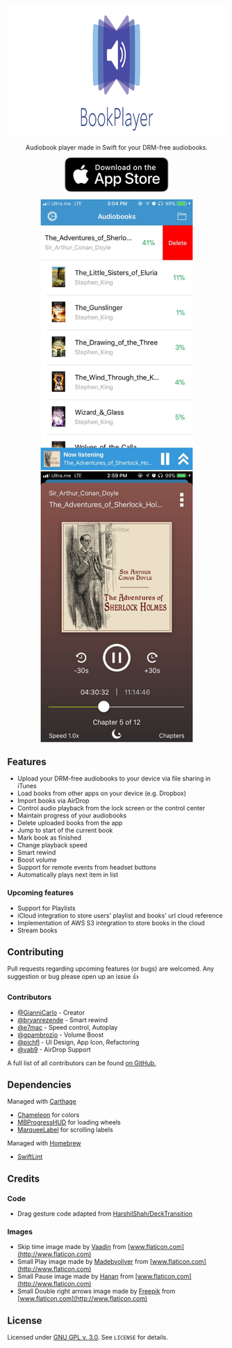 <img src="./.github/readme-header.png" alt="BookPlayer" width="888" height="300">
<p align="center">Audiobook player made in Swift for your DRM-free audiobooks.</p>
<p align="center">
    <a href="https://itunes.apple.com/us/app/bookplayer-audio-book-player/id1138219998?ls=1&amp;mt=8">
        <img src="./.github/app-store-badge.svg" alt="Download on the App Store">
    </a>
</p>
<p align="center">
    <img src="./.github/list_screenshot.png" width="350" />
    <img src="./.github/player_screenshot.png" width="350" />
</p>

## Features

- Upload your DRM-free audiobooks to your device via file sharing in iTunes
- Load books from other apps on your device (e.g. Dropbox)
- Import books via AirDrop
- Control audio playback from the lock screen or the control center
- Maintain progress of your audiobooks
- Delete uploaded books from the app
- Jump to start of the current book
- Mark book as finished
- Change playback speed
- Smart rewind
- Boost volume
- Support for remote events from headset buttons
- Automatically plays next item in list

### Upcoming features

- Support for Playlists
- iCloud integration to store users' playlist and books' url cloud reference
- Implementation of AWS S3 integration to store books in the cloud
- Stream books

## Contributing

Pull requests regarding upcoming features (or bugs) are welcomed. Any suggestion or bug please open up an issue 👍

### Contributors

- [@GianniCarlo](https://github.com/GianniCarlo) - Creator
- [@bryanrezende](https://github.com/bryanrezende) - Smart rewind
- [@e7mac](https://github.com/e7mac) - Speed control, Autoplay
- [@gpambrozio](https://github.com/gpambrozio) - Volume Boost
- [@pichfl](https://github.com/pichfl) - UI Design, App Icon, Refactoring
- [@vab9](https://github.com/vab9) - AirDrop Support

A full list of all contributors can be found [on GitHub.](https://github.com/GianniCarlo/Audiobook-Player/graphs/contributors)

## Dependencies

Managed with [Carthage](https://github.com/Carthage/Carthage)

- [Chameleon](https://github.com/ViccAlexander/Chameleon) for colors
- [MBProgressHUD](https://github.com/jdg/MBProgressHUD) for loading wheels
- [MarqueeLabel](https://github.com/cbpowell/MarqueeLabel) for scrolling labels

Managed with [Homebrew](https://brew.sh)

- [SwiftLint](https://github.com/realm/SwiftLint)

## Credits

### Code

- Drag gesture code adapted from [HarshilShah/DeckTransition](https://github.com/HarshilShah/DeckTransition)

### Images

- Skip time image made by [Vaadin](http://www.flaticon.com/authors/vaadin) from [www.flaticon.com](http://www.flaticon.com)
- Small Play image made by [Madebyoliver](http://www.flaticon.com/authors/madebyoliver) from [www.flaticon.com](http://www.flaticon.com)
- Small Pause image made by [Hanan](http://www.flaticon.com/authors/hanan) from [www.flaticon.com](http://www.flaticon.com)
- Small Double right arrows image made by [Freepik](http://www.flaticon.com/authors/freepik) from [www.flaticon.com](http://www.flaticon.com)

## License

Licensed under [GNU GPL v. 3.0](https://opensource.org/licenses/GPL-3.0). See `LICENSE` for details.
